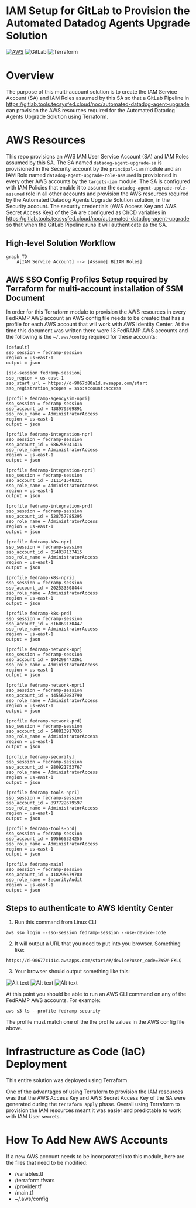 # IAM Setup for GitLab to Provision the Automated Datadog Agents Upgrade Solution

[![AWS](https://custom-icon-badges.demolab.com/badge/AWS%20IAM-%23FF9900.svg?logo=aws&logoColor=white)](#)
![GitLab](https://img.shields.io/badge/GitLab-632CA6?logo=gitlab&logoColor=white)
![Terraform](https://img.shields.io/badge/Terraform-IaC-5C4EE5?logo=terraform&logoColor=white)

# Overview

The purpose of this multi-account solution is to create the IAM Service Account (SA) and IAM Roles assumed by this SA so that a GitLab Pipeline in https://gitlab.tools.tecsysfed.cloud/noc/automated-datadog-agent-upgrade can provision the AWS resources required for the Automated Datadog Agents Upgrade Solution using Terraform.

# AWS Resources

This repo provisions an AWS IAM User Service Account (SA) and IAM Roles assumed by this SA.  The SA named `datadog-agent-upgrade-sa` is provisioned in the Security account by the `principal-iam` module and an IAM Role named `datadog-agent-upgrade-role-assumed` is provisioned in every other AWS accounts by the `targets-iam` module.  The SA is configured with IAM Policies that enable it to assume the `datadog-agent-upgrade-role-assumed` role in all other accounts and provision the AWS resources required by the Automated Datadog Agents Upgrade Solution solution, in the Security account.  The security credentials (AWS Access Key and AWS Secret Access Key) of the SA are configured as CI/CD variables in https://gitlab.tools.tecsysfed.cloud/noc/automated-datadog-agent-upgrade so that when the GitLab Pipeline runs it will authenticate as the SA.

## High-level Solution Workflow

```mermaid
graph TD
    A[IAM Service Account] --> |Assume| B[IAM Roles]
```

## AWS SSO Config Profiles Setup required by Terraform for multi-account installation of SSM Document

In order for this Terraform module to provision the AWS resources in every FedRAMP AWS account an AWS config file needs to be created that has a profile for each AWS account that will work with AWS Identity Center.
At the time this document was written there were 13 FedRAMP AWS accounts and the following is the `~/.aws/config` required for these accounts:

```
[default]
sso_session = fedramp-session
region = us-east-1
output = json

[sso-session fedramp-session]
sso_region = us-east-1
sso_start_url = https://d-9067d80a1d.awsapps.com/start
sso_registration_scopes = sso:account:access

[profile fedramp-agencysim-npri]
sso_session = fedramp-session
sso_account_id = 438979369891
sso_role_name = AdministratorAccess
region = us-east-1
output = json

[profile fedramp-integration-npr]
sso_session = fedramp-session
sso_account_id = 686255941416
sso_role_name = AdministratorAccess
region = us-east-1
output = json

[profile fedramp-integration-npri]
sso_session = fedramp-session
sso_account_id = 311141548321
sso_role_name = AdministratorAccess
region = us-east-1
output = json

[profile fedramp-integration-prd]
sso_session = fedramp-session
sso_account_id = 528757785295
sso_role_name = AdministratorAccess
region = us-east-1
output = json

[profile fedramp-k8s-npr]
sso_session = fedramp-session
sso_account_id = 054037137415
sso_role_name = AdministratorAccess
region = us-east-1
output = json

[profile fedramp-k8s-npri]
sso_session = fedramp-session
sso_account_id = 202533508444
sso_role_name = AdministratorAccess
region = us-east-1
output = json

[profile fedramp-k8s-prd]
sso_session = fedramp-session
sso_account_id = 816069130447
sso_role_name = AdministratorAccess
region = us-east-1
output = json

[profile fedramp-network-npr]
sso_session = fedramp-session
sso_account_id = 104299473261
sso_role_name = AdministratorAccess
region = us-east-1
output = json

[profile fedramp-network-npri]
sso_session = fedramp-session
sso_account_id = 445567083790
sso_role_name = AdministratorAccess
region = us-east-1
output = json

[profile fedramp-network-prd]
sso_session = fedramp-session
sso_account_id = 548813917035
sso_role_name = AdministratorAccess
region = us-east-1
output = json

[profile fedramp-security]
sso_session = fedramp-session
sso_account_id = 980921753767
sso_role_name = AdministratorAccess
region = us-east-1
output = json

[profile fedramp-tools-npri]
sso_session = fedramp-session
sso_account_id = 897722679597
sso_role_name = AdministratorAccess
region = us-east-1
output = json

[profile fedramp-tools-prd]
sso_session = fedramp-session
sso_account_id = 195665324256
sso_role_name = AdministratorAccess
region = us-east-1
output = json

[profile fedramp-main]
sso_session = fedramp-session
sso_account_id = 418295679780
sso_role_name = SecurityAudit
region = us-east-1
output = json
```

## Steps to authenticate to AWS Identity Center

1.  Run this command from Linux CLI

```
aws sso login --sso-session fedramp-session --use-device-code
```

2. It will output a URL that you need to put into you browser.  Something like:

```
https://d-90677c141c.awsapps.com/start/#/device?user_code=ZWSV-FKLQ
```

3.  Your browser should output something like this:

![Alt text](images/aws-sso-login-1.png?raw=true "First browser response")
![Alt text](images/aws-sso-login-2.png?raw=true "Second browser response")
![Alt text](images/aws-sso-login-3.png?raw=true "Third browser response")

At this point you should be able to run an AWS CLI command on any of the FedRAMP AWS accounts.  For example:

```
aws s3 ls --profile fedramp-security
```

The profile must match one of the the profile values in the AWS config file above.

# Infrastructure as Code (IaC) Deployment

This entire solution was deployed using Terraform.

One of the advantages of using Terraform to provision the IAM resources was that the AWS Access Key and AWS Secret Access Key of the SA were generated during the `terraform apply` phase.  Overall using Terraform to
provision the IAM resources meant it was easier and predictable to work with IAM User secrets.

# How To Add New AWS Accounts

If a new AWS account needs to be incorporated into this module, here are the files that need to be modified:

* /variables.tf
* /terraform.tfvars
* /provider.tf
* /main.tf
* ~/.aws/config
